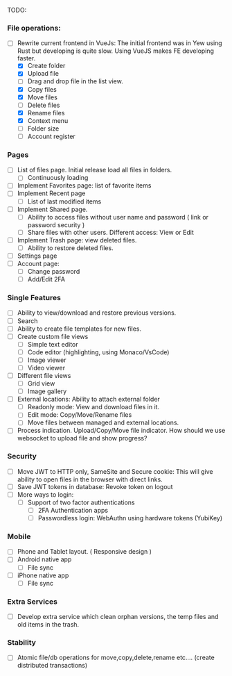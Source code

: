 TODO:

### File operations:
- [ ] Rewrite current frontend in VueJs: The initial frontend was in Yew using Rust but developing is quite slow. Using VueJS makes FE developing faster.
  - [x] Create folder
  - [x] Upload file
  - [ ] Drag and drop file in the list view.
  - [x] Copy files
  - [x] Move files
  - [ ] Delete files
  - [x] Rename files
  - [x] Context menu
  - [ ] Folder size
  - [ ] Account register

### Pages
- [ ] List of files page. Initial release load all files in folders.
    - [ ] Continuously loading
- [ ] Implement Favorites page: list of favorite items
- [ ] Implement Recent page
    - [ ] List of last modified items
- [ ] Implement Shared page.
    - [ ] Ability to access files without user name and password ( link or password security )
    - [ ] Share files with other users. Different access: View or Edit
- [ ] Implement Trash page: view deleted files.
    - [ ] Ability to restore deleted files. 
- [ ] Settings page
- [ ] Account page:
  - [ ] Change password
  - [ ] Add/Edit 2FA 

### Single Features 
- [ ] Ability to view/download and restore previous versions. 
- [ ] Search
- [ ] Ability to create file templates for new files.
- [ ] Create custom file views
    - [ ] Simple text editor 
    - [ ] Code editor (highlighting, using Monaco/VsCode)
    - [ ] Image viewer 
    - [ ] Video viewer
- [ ] Different file views
  - [ ] Grid view
  - [ ] Image gallery
- [ ] External locations: Ability to attach external folder
    - [ ] Readonly mode: View and download files in it.
    - [ ] Edit mode: Copy/Move/Rename files
    - [ ] Move files between managed and external locations.
- [ ] Process indication. Upload/Copy/Move file indicator. How should we use websocket to upload file and show progress?

### Security
- [ ] Move JWT to HTTP only, SameSite and Secure cookie: This will give ability to open files in the browser with direct links.
- [ ] Save JWT tokens in database: Revoke token on logout
- [ ] More ways to login:
    - [ ] Support of two factor authentications
      - [ ] 2FA Authentication apps
      - [ ] Passwordless login: WebAuthn using hardware tokens (YubiKey)

### Mobile
- [ ] Phone and Tablet layout. ( Responsive design )
- [ ] Android native app
    - [ ] File sync
- [ ] iPhone native app
    - [ ] File sync

### Extra Services
- [ ] Develop extra service which clean orphan versions, the temp files and old items in the trash.

### Stability
- [ ] Atomic file/db operations for move,copy,delete,rename etc.... (create distributed transactions)
